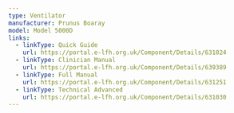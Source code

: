 ```yaml
---
type: Ventilator
manufacturer: Prunus Boaray
model: Model 5000D
links:
  - linkType: Quick Guide
    url: https://portal.e-lfh.org.uk/Component/Details/631024
  - linkType: Clinician Manual
    url: https://portal.e-lfh.org.uk/Component/Details/639389
  - linkType: Full Manual
    url: https://portal.e-lfh.org.uk/Component/Details/631251
  - linkType: Technical Advanced
    url: https://portal.e-lfh.org.uk/Component/Details/631030
---
```

